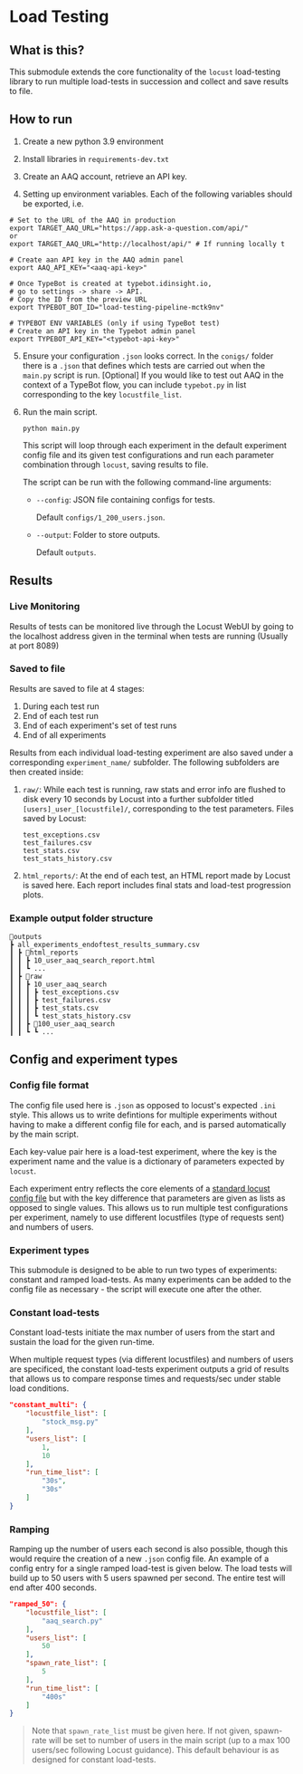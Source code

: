 # Load Testing

## What is this?

This submodule extends the core functionality of the `locust` load-testing library to run multiple load-tests in succession and collect and save results to file.

## How to run

1. Create a new python 3.9 environment

2. Install libraries in `requirements-dev.txt`

3. Create an AAQ account, retrieve an API key.

4. Setting up environment variables. Each of the following variables should be exported, i.e.

```
# Set to the URL of the AAQ in production
export TARGET_AAQ_URL="https://app.ask-a-question.com/api/"
or
export TARGET_AAQ_URL="http://localhost/api/" # If running locally t

# Create aan API key in the AAQ admin panel
export AAQ_API_KEY="<aaq-api-key>"

# Once TypeBot is created at typebot.idinsight.io,
# go to settings -> share -> API.
# Copy the ID from the preview URL
export TYPEBOT_BOT_ID="load-testing-pipeline-mctk9nv"

# TYPEBOT ENV VARIABLES (only if using TypeBot test)
# Create an API key in the Typebot admin panel
export TYPEBOT_API_KEY="<typebot-api-key>"
```

5. Ensure your configuration `.json` looks correct. In the `conigs/` folder there is a `.json` that defines which tests are carried out when the `main.py` script is run.
   [Optional] If you would like to test out AAQ in the context of a TypeBot flow, you can include `typebot.py` in list corresponding to the key `locustfile_list`.

6. Run the main script.

   ```console
   python main.py
   ```

   This script will loop through each experiment in the default experiment config file and its given test configurations and run each parameter combination through `locust`, saving results to file.

   The script can be run with the following command-line arguments:

   - `--config`: JSON file containing configs for tests.

     Default `configs/1_200_users.json`.

   - `--output`: Folder to store outputs.

     Default `outputs`.

## Results

### Live Monitoring

Results of tests can be monitored live through the Locust WebUI by going to the localhost address given in the terminal when tests are running (Usually at port 8089)

### Saved to file

Results are saved to file at 4 stages:

1. During each test run
2. End of each test run
3. End of each experiment's set of test runs
4. End of all experiments

Results from each individual load-testing experiment are also saved under a corresponding `experiment_name/` subfolder. The following subfolders are then created inside:

1. `raw/`: While each test is running, raw stats and error info are flushed to disk every 10 seconds by Locust into a further subfolder titled `[users]_user_[locustfile]/`, corresponding to the test parameters. Files saved by Locust:

   ```console
   test_exceptions.csv
   test_failures.csv
   test_stats.csv
   test_stats_history.csv
   ```

2. `html_reports/`: At the end of each test, an HTML report made by Locust is saved here. Each report includes final stats and load-test progression plots.

### Example output folder structure

```console
📂outputs
┣ all_experiments_endoftest_results_summary.csv
┃ ┣ 📂html_reports
┃ ┃ ┣ 10_user_aaq_search_report.html
┃ ┃ ┗ ...
┃ ┣ 📂raw
┃ ┃ ┣ 10_user_aaq_search
┃ ┃ ┃ ┣ test_exceptions.csv
┃ ┃ ┃ ┣ test_failures.csv
┃ ┃ ┃ ┣ test_stats.csv
┃ ┃ ┃ ┗ test_stats_history.csv
┃ ┃ ┣ 📂100_user_aaq_search
┃ ┃ ┗ ┗ ...
```

## Config and experiment types

### Config file format

The config file used here is `.json` as opposed to locust's expected `.ini` style. This allows us to write defintions for multiple experiments without having to make a different config file for each, and is parsed automatically by the main script.

Each key-value pair here is a load-test experiment, where the key is the experiment name and the value is a dictionary of parameters expected by `locust`.

Each experiment entry reflects the core elements of a [standard locust config file](https://docs.locust.io/en/stable/configuration.html) but with the key difference that parameters are given as lists as opposed to single values. This allows us to run multiple test configurations per experiment, namely to use different locustfiles (type of requests sent) and numbers of users.

### Experiment types

This submodule is designed to be able to run two types of experiments: constant and ramped load-tests. As many experiments can be added to the config file as necessary - the script will execute one after the other.

### Constant load-tests

Constant load-tests initiate the max number of users from the start and sustain the load for the given run-time.

When multiple request types (via different locustfiles) and numbers of users are specificed, the constant load-tests experiment outputs a grid of results that allows us to compare response times and requests/sec under stable load conditions.

```json
"constant_multi": {
    "locustfile_list": [
        "stock_msg.py"
    ],
    "users_list": [
        1,
        10
    ],
    "run_time_list": [
        "30s",
        "30s"
    ]
}
```

### Ramping

Ramping up the number of users each second is also possible, though this would require the creation of a new `.json` config file. An example of a config entry for a single ramped load-test is given below. The load tests will build up to 50 users with 5 users spawned per second. The entire test will end after 400 seconds.

```json
"ramped_50": {
    "locustfile_list": [
        "aaq_search.py"
    ],
    "users_list": [
        50
    ],
    "spawn_rate_list": [
        5
    ],
    "run_time_list": [
        "400s"
    ]
}
```

> Note that `spawn_rate_list` must be given here. If not given, spawn-rate will be set to number of users in the main script (up to a max 100 users/sec following Locust guidance). This default behaviour is as designed for constant load-tests.
